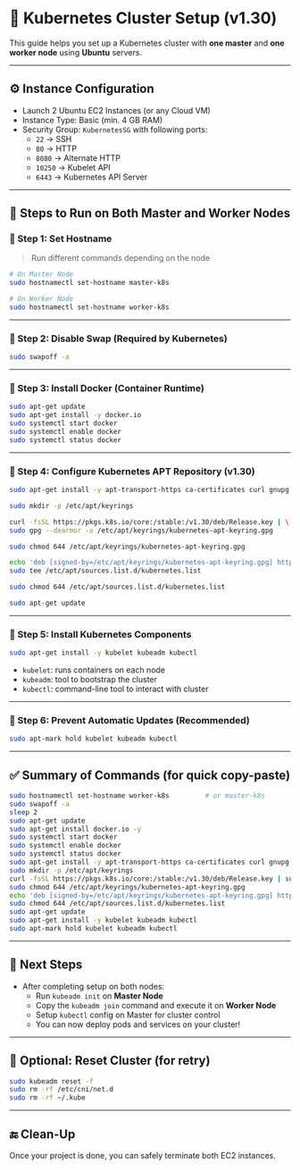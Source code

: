
# 🐳 Kubernetes Cluster Setup (v1.30)
This guide helps you set up a Kubernetes cluster with **one master** and **one worker node** using **Ubuntu** servers.

---

## ⚙️ Instance Configuration
- Launch 2 Ubuntu EC2 Instances (or any Cloud VM)
- Instance Type: Basic (min. 4 GB RAM)
- Security Group: `KubernetesSG` with following ports:
  - `22`   → SSH
  - `80`   → HTTP
  - `8080` → Alternate HTTP
  - `10250` → Kubelet API
  - `6443` → Kubernetes API Server

---

## 🧩 Steps to Run on **Both Master and Worker Nodes**

### 🔹 Step 1: Set Hostname
> Run different commands depending on the node
```bash
# On Master Node
sudo hostnamectl set-hostname master-k8s

# On Worker Node
sudo hostnamectl set-hostname worker-k8s
```

---

### 🔹 Step 2: Disable Swap (Required by Kubernetes)
```bash
sudo swapoff -a
```

---

### 🔹 Step 3: Install Docker (Container Runtime)
```bash
sudo apt-get update
sudo apt-get install -y docker.io
sudo systemctl start docker
sudo systemctl enable docker
sudo systemctl status docker
```

---

### 🔹 Step 4: Configure Kubernetes APT Repository (v1.30)
```bash
sudo apt-get install -y apt-transport-https ca-certificates curl gnupg

sudo mkdir -p /etc/apt/keyrings

curl -fsSL https://pkgs.k8s.io/core:/stable:/v1.30/deb/Release.key | \
sudo gpg --dearmor -o /etc/apt/keyrings/kubernetes-apt-keyring.gpg

sudo chmod 644 /etc/apt/keyrings/kubernetes-apt-keyring.gpg

echo 'deb [signed-by=/etc/apt/keyrings/kubernetes-apt-keyring.gpg] https://pkgs.k8s.io/core:/stable:/v1.30/deb/ /' | \
sudo tee /etc/apt/sources.list.d/kubernetes.list

sudo chmod 644 /etc/apt/sources.list.d/kubernetes.list

sudo apt-get update
```

---

### 🔹 Step 5: Install Kubernetes Components
```bash
sudo apt-get install -y kubelet kubeadm kubectl
```

- `kubelet`: runs containers on each node
- `kubeadm`: tool to bootstrap the cluster
- `kubectl`: command-line tool to interact with cluster

---

### 🔹 Step 6: Prevent Automatic Updates (Recommended)
```bash
sudo apt-mark hold kubelet kubeadm kubectl
```

---

## ✅ Summary of Commands (for quick copy-paste)

```bash
sudo hostnamectl set-hostname worker-k8s         # or master-k8s
sudo swapoff -a
sleep 2
sudo apt-get update
sudo apt-get install docker.io -y
sudo systemctl start docker
sudo systemctl enable docker
sudo systemctl status docker
sudo apt-get install -y apt-transport-https ca-certificates curl gnupg
sudo mkdir -p /etc/apt/keyrings
curl -fsSL https://pkgs.k8s.io/core:/stable:/v1.30/deb/Release.key | sudo gpg --dearmor -o /etc/apt/keyrings/kubernetes-apt-keyring.gpg
sudo chmod 644 /etc/apt/keyrings/kubernetes-apt-keyring.gpg
echo 'deb [signed-by=/etc/apt/keyrings/kubernetes-apt-keyring.gpg] https://pkgs.k8s.io/core:/stable:/v1.30/deb/ /' | sudo tee /etc/apt/sources.list.d/kubernetes.list
sudo chmod 644 /etc/apt/sources.list.d/kubernetes.list
sudo apt-get update
sudo apt-get install -y kubelet kubeadm kubectl
sudo apt-mark hold kubelet kubeadm kubectl
```

---

## 📌 Next Steps

- After completing setup on both nodes:
  - Run `kubeadm init` on **Master Node**
  - Copy the `kubeadm join` command and execute it on **Worker Node**
  - Setup `kubectl` config on Master for cluster control
  - You can now deploy pods and services on your cluster!

---

## 🧹 Optional: Reset Cluster (for retry)
```bash
sudo kubeadm reset -f
sudo rm -rf /etc/cni/net.d
sudo rm -rf ~/.kube
```

---

## 🔚 Clean-Up
Once your project is done, you can safely terminate both EC2 instances.
